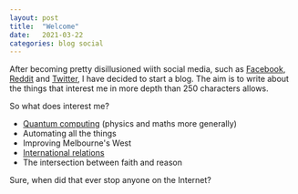 ```yaml
---
layout: post
title:  "Welcome"
date:   2021-03-22 
categories: blog social
---
```


After becoming pretty disillusioned wiith social media, such as [Facebook](facebook.com), [Reddit](reddit.com) and [Twitter](twitter.com), I have decided to start a blog. The aim is to write about the things that interest me in more depth than 250 characters allows. 

So what does interest me?

- [Quantum computing](arxiv.org) (physics and maths more generally)
- Automating all the things
- Improving Melbourne's West
- [International relations](https://www.globaldispatchespodcast.com/)
- The intersection between faith and reason 

Sure, when did that ever stop anyone on the Internet?